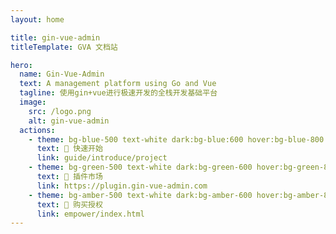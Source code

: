 ```yaml
---
layout: home

title: gin-vue-admin
titleTemplate: GVA 文档站

hero:
  name: Gin-Vue-Admin
  text: A management platform using Go and Vue
  tagline: 使用gin+vue进行极速开发的全栈开发基础平台
  image:
    src: /logo.png
    alt: gin-vue-admin
  actions:
    - theme: bg-blue-500 text-white dark:bg-blue:600 hover:bg-blue-800
      text: 🚀 快速开始
      link: guide/introduce/project
    - theme: bg-green-500 text-white dark:bg-green-600 hover:bg-green-800 
      text: 🛒 插件市场
      link: https://plugin.gin-vue-admin.com
    - theme: bg-amber-500 text-white dark:bg-amber-600 hover:bg-amber-800
      text: 🥇 购买授权
      link: empower/index.html
---
```

<script setup>
import HomeCompanyGroup from '/@theme/components/HomeCompanyGroup.vue';
import HomeCenterAd from '/@theme/components/HomeCenterAd.vue';
import Quicks from "/@theme/components/quicks.vue";
import Liuliang from "/@theme/components/liuliang.vue";
</script>
<Quicks/>
<Liuliang></Liuliang>
<HomeCompanyGroup/>


[//]: # (<IndexMounted />)
